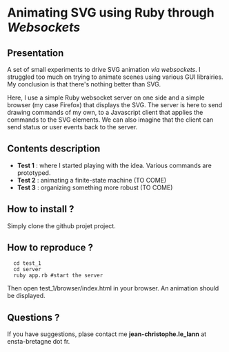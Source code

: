 # Animating SVG using Ruby through _Websockets_  

## Presentation
A set of small experiments to drive SVG animation _via websockets_.
I struggled too much on trying to animate scenes using various GUI librairies.
My conclusion is that there's nothing better than SVG.

Here, I use a simple Ruby websocket server on one side and a simple browser (my case Firefox) that displays the SVG. The server is here to send drawing commands of my own, to a Javascript client that applies the commands to the SVG elements. We can also imagine that the client can send status or user events back to the server.

## Contents description

* **Test 1** : where I started playing with the idea. Various commands are prototyped.
* **Test 2** : animating a finite-state machine (TO COME)
* **Test 3** : organizing something more robust (TO COME)

## How to install ?

Simply clone the github projet project.

## How to reproduce ?

```[bash]
  cd test_1
  cd server
  ruby app.rb #start the server
```
Then open test_1/browser/index.html in your browser. An animation should be displayed.

## Questions ?
If you have suggestions, plase contact me **jean-christophe.le_lann** at ensta-bretagne dot fr.
